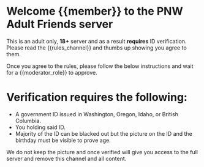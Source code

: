 # Welcome {{member}} to the PNW Adult Friends server

This is an adult only, **18+** server and as a result **requires** ID verification. Please read the {{rules_channel}} and thumbs up showing you agree to them.

Once you agree to the rules, please follow the below instructions and wait for a {{moderator_role}} to approve.

# Verification requires the following:
- A government ID issued in Washington, Oregon, Idaho, or British Columbia.
- You holding said ID.
- Majority of the ID can be blacked out but the picture on the ID and the birthday must be visible to prove age.

We do not keep the picture and once verified will give you access to the full server and remove this channel and all content.
